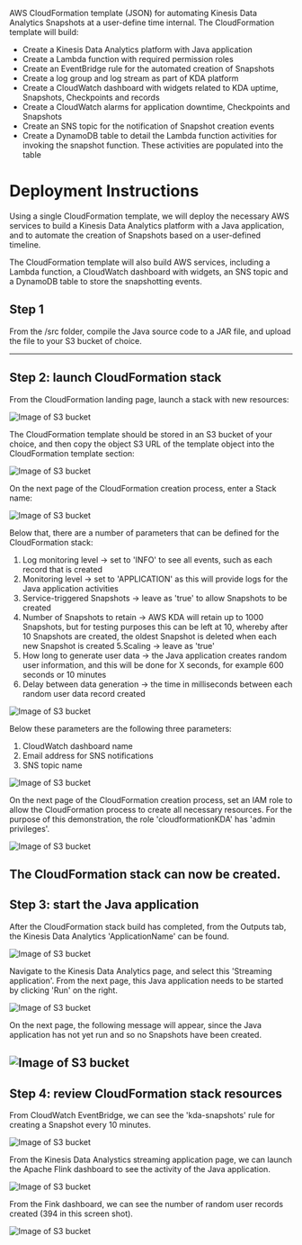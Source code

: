 AWS CloudFormation template (JSON) for automating Kinesis Data Analytics Snapshots at a user-define time internal.
The CloudFormation template will build:

- Create a Kinesis Data Analytics platform with Java application
- Create a Lambda function with required permission roles
- Create an EventBridge rule for the automated creation of Snapshots
- Create a log group and log stream as part of KDA platform
- Create a CloudWatch dashboard with widgets related to KDA uptime, Snapshots, Checkpoints and records
- Create a CloudWatch alarms for application downtime, Checkpoints and Snapshots
- Create an SNS topic for the notification of Snapshot creation events
- Create a DynamoDB table to detail the Lambda function activities for invoking the snapshot function. These activities are populated into the table

# Deployment Instructions

Using a single CloudFormation template, we will deploy the necessary AWS services to build a Kinesis Data Analytics platform with a Java application, and to automate the creation of Snapshots based on a user-defined timeline.

The CloudFormation template will also build AWS services, including a Lambda function, a CloudWatch dashboard with widgets, an SNS topic and a DynamoDB table to store the snapshotting events.

## Step 1

From the /src folder, compile the Java source code to a JAR file, and upload the file to your S3 bucket of choice.

------------------------------------------------------------------------------------------------------------------


## Step 2: launch CloudFormation stack

From the CloudFormation landing page, launch a stack with new resources:


![Image of S3 bucket](https://github.com/riskfocus/rfs-kda-snapshot/blob/master/Images/100.png)


The CloudFormation template should be stored in an S3 bucket of your choice, and then copy the object S3 URL of the template object into the CloudFormation template section:


![Image of S3 bucket](https://github.com/riskfocus/rfs-kda-snapshot/blob/master/Images/14.png)


On the next page of the CloudFormation creation process, enter a Stack name:


![Image of S3 bucket](https://github.com/riskfocus/rfs-kda-snapshot/blob/master/Images/1.png)


Below that, there are a number of parameters that can be defined for the CloudFormation stack:

  1. Log monitoring level → set to 'INFO' to see all events, such as each record that is created
  2. Monitoring level → set to 'APPLICATION' as this will provide logs for the Java application activities
  3. Service-triggered Snapshots → leave as 'true' to allow Snapshots to be created
  4. Number of Snapshots to retain → AWS KDA will retain up to 1000 Snapshots, but for testing purposes this can be left at 10, whereby after 10 Snapshots are created, the oldest Snapshot is deleted when each new Snapshot is created
  5.Scaling → leave as 'true'
  6. How long to generate user data → the Java application creates random user information, and this will be done for X seconds, for example 600 seconds or 10 minutes
  7. Delay between data generation → the time in milliseconds between each random user data record created


![Image of S3 bucket](https://github.com/riskfocus/rfs-kda-snapshot/blob/master/Images/2.png)


Below these parameters are the following three parameters:

  1. CloudWatch dashboard name
  2. Email address for SNS notifications
  3. SNS topic name


![Image of S3 bucket](https://github.com/riskfocus/rfs-kda-snapshot/blob/master/Images/3.png)


On the next page of the CloudFormation creation process, set an IAM role to allow the CloudFormation process to create all necessary resources.
For the purpose of this demonstration, the role 'cloudformationKDA' has 'admin privileges'.


![Image of S3 bucket](https://github.com/riskfocus/rfs-kda-snapshot/blob/master/Images/4.png)


The CloudFormation stack can now be created.
--------------------------------------------


## Step 3: start the Java application

After the CloudFormation stack build has completed, from the Outputs tab, the Kinesis Data Analytics 'ApplicationName' can be found.


![Image of S3 bucket](https://github.com/riskfocus/rfs-kda-snapshot/blob/master/Images/16.png)


Navigate to the Kinesis Data Analytics page, and select this 'Streaming application'. From the next page, this Java application needs to be started by clicking 'Run' on the right.


![Image of S3 bucket](https://github.com/riskfocus/rfs-kda-snapshot/blob/master/Images/103.png)


On the next page, the following message will appear, since the Java application has not yet run and so no Snapshots have been created.


![Image of S3 bucket](https://github.com/riskfocus/rfs-kda-snapshot/blob/master/Images/5.png)
---------------------------------------------------------------------------------------------


## Step 4: review CloudFormation stack resources

From CloudWatch EventBridge, we can see the 'kda-snapshots' rule for creating a Snapshot every 10 minutes.


![Image of S3 bucket](https://github.com/riskfocus/rfs-kda-snapshot/blob/master/Images/7.png)


From the Kinesis Data Analystics streaming application page, we can launch the Apache Flink dashboard to see the activity of the Java application.


![Image of S3 bucket](https://github.com/riskfocus/rfs-kda-snapshot/blob/master/Images/102.png)



From the Fink dashboard, we can see the number of random user records created (394 in this screen shot).


![Image of S3 bucket](https://github.com/riskfocus/rfs-kda-snapshot/blob/master/Images/106.png)


